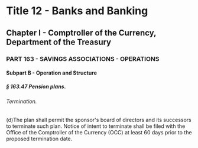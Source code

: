 
# Title 12 - Banks and Banking
## Chapter I - Comptroller of the Currency, Department of the Treasury
### PART 163 - SAVINGS ASSOCIATIONS - OPERATIONS
#### Subpart B - Operation and Structure
##### § 163.47 Pension plans.
###### Termination.

(d)The plan shall permit the sponsor's board of directors and its successors to terminate such plan. Notice of intent to terminate shall be filed with the Office of the Comptroller of the Currency (OCC) at least 60 days prior to the proposed termination date.
